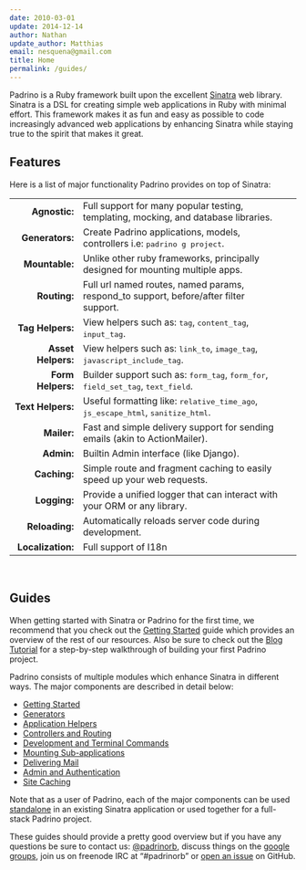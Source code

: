 ```yaml
---
date: 2010-03-01
update: 2014-12-14
author: Nathan
update_author: Matthias
email: nesquena@gmail.com
title: Home
permalink: /guides/
---
```


Padrino is a Ruby framework built upon the excellent [Sinatra](http://www.sinatrarb.com/) web library. Sinatra is a DSL for creating simple web applications in Ruby with minimal effort. This framework makes it as fun and easy as possible to code increasingly advanced web applications by enhancing Sinatra while staying true to the spirit that makes it great.
 

## Features

Here is a list of major functionality Padrino provides on top of Sinatra:


<table class="table table-striped">
  <tbody><tr>
      <td style="text-align:right;"><strong>Agnostic:</strong></td>
      <td>Full support for many popular testing, templating, mocking, and database libraries.</td>
    </tr>
    <tr>
      <td style="text-align:right;"><strong>Generators:</strong></td>
      <td>Create Padrino applications, models, controllers i.e: <tt>padrino g project</tt>.</td>
    </tr>
    <tr>
      <td style="text-align:right;"><strong>Mountable:</strong></td>
      <td>Unlike other ruby frameworks, principally designed for mounting multiple apps.</td>
    </tr>
    <tr>
      <td style="text-align:right;"><strong>Routing:</strong> </td>
      <td>Full url named routes, named params, respond_to support, before/after filter support.</td>
    </tr>
    <tr>
      <td style="text-align:right;"><strong>Tag Helpers:</strong></td>
      <td>View helpers such as: <tt>tag</tt>, <tt>content_tag</tt>, <tt>input_tag</tt>.</td>
    </tr>
    <tr>
      <td style="text-align:right;"><strong>Asset Helpers:</strong> </td>
      <td>View helpers such as: <tt>link_to</tt>, <tt>image_tag</tt>, <tt>javascript_include_tag</tt>.</td>
    </tr>
    <tr>
      <td style="text-align:right;"><strong>Form Helpers:</strong></td>
      <td>Builder support such as: <tt>form_tag</tt>, <tt>form_for</tt>, <tt>field_set_tag</tt>, <tt>text_field</tt>.</td>
    </tr>
    <tr>
      <td style="text-align:right;"><strong>Text Helpers:</strong></td>
      <td>Useful formatting like: <tt>relative_time_ago</tt>, <tt>js_escape_html</tt>, <tt>sanitize_html</tt>.</td>
    </tr>
    <tr>
      <td style="text-align:right;"><strong>Mailer:</strong></td>
      <td>Fast and simple delivery support for sending emails (akin to ActionMailer).</td>
    </tr>
    <tr>
      <td style="text-align:right;"><strong>Admin:</strong></td>
      <td>Builtin Admin interface (like Django).</td>
    </tr>
    <tr>
      <td style="text-align:right;"><strong>Caching:</strong></td>
      <td>Simple route and fragment caching to easily speed up your web requests.</td>
    </tr>
    <tr>
      <td style="text-align:right;"><strong>Logging:</strong></td>
      <td>Provide a unified logger that can interact with your <span class="caps">ORM</span> or any library.</td>
    </tr>
    <tr>
      <td style="text-align:right;"><strong>Reloading:</strong></td>
      <td>Automatically reloads server code during development.</td>
    </tr>
    <tr>
      <td style="text-align:right;"><strong>Localization:</strong></td>
      <td>Full support of I18n</td>
      <td></td>
    </tr>
</tbody></table>
<br>


## Guides

When getting started with Sinatra or Padrino for the first time, we recommend that you check out the [Getting Started](/guides/getting-started) guide which provides an overview of the rest of our resources. Also be sure to check out the [Blog Tutorial](/guides/blog-tutorial) for a step-by-step walkthrough of building your first Padrino project.

Padrino consists of multiple modules which enhance Sinatra in different ways. The major components are described in detail below:

- [Getting Started](/guides/getting-started)
- [Generators](/guides/generators)
- [Application Helpers](/guides/application-helpers)
- [Controllers and Routing](/guides/controllers)
- [Development and Terminal Commands](/guides/development-commands)
- [Mounting Sub-applications](/guides/mounting-applications)
- [Delivering Mail](/guides/padrino-mailer)
- [Admin and Authentication](/guides/padrino-admin)
- [Site Caching](/guides/caching-support)


Note that as a user of Padrino, each of the major components can be used [standalone](/guides/standalone-usage-in-sinatra) in an existing Sinatra application or used together for a full-stack Padrino project.


These guides should provide a pretty good overview but if you have any questions be sure to contact us: [@padrinorb](http://twitter.com/#!/padrinorb), discuss things on the [google groups](https://groups.google.com/forum/?hl=en#!forum/padrino), join us on freenode IRC at “\#padrinorb” or [open an issue](https://github.com/padrino/padrino-framework/issues) on GitHub.

